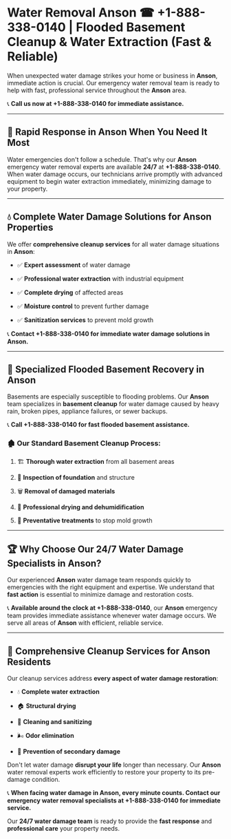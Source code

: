 # Water Removal Anson ☎ +1-888-338-0140 | Flooded Basement Cleanup & Water Extraction (Fast & Reliable)

When unexpected water damage strikes your home or business in **Anson**, immediate action is crucial. Our emergency water removal team is ready to help with fast, professional service throughout the **Anson** area. 

📞 **Call us now at +1-888-338-0140 for immediate assistance.**
---
## 🚀 Rapid Response in Anson When You Need It Most
Water emergencies don't follow a schedule. That's why our **Anson** emergency water removal experts are available **24/7** at **+1-888-338-0140**. When water damage occurs, our technicians arrive promptly with advanced equipment to begin water extraction immediately, minimizing damage to your property.
---
## 💧 Complete Water Damage Solutions for Anson Properties
We offer **comprehensive cleanup services** for all water damage situations in **Anson**:
- ✅ **Expert assessment** of water damage  
- ✅ **Professional water extraction** with industrial equipment  
- ✅ **Complete drying** of affected areas  
- ✅ **Moisture control** to prevent further damage  
- ✅ **Sanitization services** to prevent mold growth  
📞 **Contact +1-888-338-0140 for immediate water damage solutions in Anson.**
---
## 🌊 Specialized Flooded Basement Recovery in Anson
Basements are especially susceptible to flooding problems. Our **Anson** team specializes in **basement cleanup** for water damage caused by heavy rain, broken pipes, appliance failures, or sewer backups. 
📞 **Call +1-888-338-0140 for fast flooded basement assistance.**
### 🏚️ Our Standard Basement Cleanup Process:
1. 🏗️ **Thorough water extraction** from all basement areas  
2. 🔎 **Inspection of foundation** and structure  
3. 🗑️ **Removal of damaged materials**  
4. 💨 **Professional drying and dehumidification**  
5. 🚫 **Preventative treatments** to stop mold growth  
---
## 🏆 Why Choose Our 24/7 Water Damage Specialists in Anson?
Our experienced **Anson** water damage team responds quickly to emergencies with the right equipment and expertise. We understand that **fast action** is essential to minimize damage and restoration costs.
📞 **Available around the clock at +1-888-338-0140**, our **Anson** emergency team provides immediate assistance whenever water damage occurs. We serve all areas of **Anson** with efficient, reliable service.
---
## 🧹 Comprehensive Cleanup Services for Anson Residents
Our cleanup services address **every aspect of water damage restoration**:
- 💧 **Complete water extraction**  
- 🏠 **Structural drying**  
- 🧼 **Cleaning and sanitizing**  
- 🌬️ **Odor elimination**  
- 🚫 **Prevention of secondary damage**  
Don't let water damage **disrupt your life** longer than necessary. Our **Anson** water removal experts work efficiently to restore your property to its pre-damage condition.
📞 **When facing water damage in Anson, every minute counts. Contact our emergency water removal specialists at +1-888-338-0140 for immediate service.**
Our **24/7 water damage team** is ready to provide the **fast response** and **professional care** your property needs.
